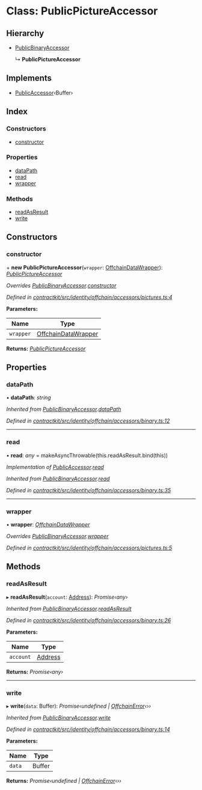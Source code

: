 # Class: PublicPictureAccessor

## Hierarchy

* [PublicBinaryAccessor](_identity_offchain_accessors_binary_.publicbinaryaccessor.md)

  ↳ **PublicPictureAccessor**

## Implements

* [PublicAccessor](../interfaces/_identity_offchain_accessors_interfaces_.publicaccessor.md)‹Buffer›

## Index

### Constructors

* [constructor](_identity_offchain_accessors_pictures_.publicpictureaccessor.md#constructor)

### Properties

* [dataPath](_identity_offchain_accessors_pictures_.publicpictureaccessor.md#datapath)
* [read](_identity_offchain_accessors_pictures_.publicpictureaccessor.md#read)
* [wrapper](_identity_offchain_accessors_pictures_.publicpictureaccessor.md#wrapper)

### Methods

* [readAsResult](_identity_offchain_accessors_pictures_.publicpictureaccessor.md#readasresult)
* [write](_identity_offchain_accessors_pictures_.publicpictureaccessor.md#write)

## Constructors

###  constructor

\+ **new PublicPictureAccessor**(`wrapper`: [OffchainDataWrapper](_identity_offchain_data_wrapper_.offchaindatawrapper.md)): *[PublicPictureAccessor](_identity_offchain_accessors_pictures_.publicpictureaccessor.md)*

*Overrides [PublicBinaryAccessor](_identity_offchain_accessors_binary_.publicbinaryaccessor.md).[constructor](_identity_offchain_accessors_binary_.publicbinaryaccessor.md#constructor)*

*Defined in [contractkit/src/identity/offchain/accessors/pictures.ts:4](https://github.com/celo-org/celo-monorepo/blob/master/packages/contractkit/src/identity/offchain/accessors/pictures.ts#L4)*

**Parameters:**

Name | Type |
------ | ------ |
`wrapper` | [OffchainDataWrapper](_identity_offchain_data_wrapper_.offchaindatawrapper.md) |

**Returns:** *[PublicPictureAccessor](_identity_offchain_accessors_pictures_.publicpictureaccessor.md)*

## Properties

###  dataPath

• **dataPath**: *string*

*Inherited from [PublicBinaryAccessor](_identity_offchain_accessors_binary_.publicbinaryaccessor.md).[dataPath](_identity_offchain_accessors_binary_.publicbinaryaccessor.md#datapath)*

*Defined in [contractkit/src/identity/offchain/accessors/binary.ts:12](https://github.com/celo-org/celo-monorepo/blob/master/packages/contractkit/src/identity/offchain/accessors/binary.ts#L12)*

___

###  read

• **read**: *any* = makeAsyncThrowable(this.readAsResult.bind(this))

*Implementation of [PublicAccessor](../interfaces/_identity_offchain_accessors_interfaces_.publicaccessor.md).[read](../interfaces/_identity_offchain_accessors_interfaces_.publicaccessor.md#read)*

*Inherited from [PublicBinaryAccessor](_identity_offchain_accessors_binary_.publicbinaryaccessor.md).[read](_identity_offchain_accessors_binary_.publicbinaryaccessor.md#read)*

*Defined in [contractkit/src/identity/offchain/accessors/binary.ts:35](https://github.com/celo-org/celo-monorepo/blob/master/packages/contractkit/src/identity/offchain/accessors/binary.ts#L35)*

___

###  wrapper

• **wrapper**: *[OffchainDataWrapper](_identity_offchain_data_wrapper_.offchaindatawrapper.md)*

*Overrides [PublicBinaryAccessor](_identity_offchain_accessors_binary_.publicbinaryaccessor.md).[wrapper](_identity_offchain_accessors_binary_.publicbinaryaccessor.md#wrapper)*

*Defined in [contractkit/src/identity/offchain/accessors/pictures.ts:5](https://github.com/celo-org/celo-monorepo/blob/master/packages/contractkit/src/identity/offchain/accessors/pictures.ts#L5)*

## Methods

###  readAsResult

▸ **readAsResult**(`account`: [Address](../modules/_base_.md#address)): *Promise‹any›*

*Inherited from [PublicBinaryAccessor](_identity_offchain_accessors_binary_.publicbinaryaccessor.md).[readAsResult](_identity_offchain_accessors_binary_.publicbinaryaccessor.md#readasresult)*

*Defined in [contractkit/src/identity/offchain/accessors/binary.ts:26](https://github.com/celo-org/celo-monorepo/blob/master/packages/contractkit/src/identity/offchain/accessors/binary.ts#L26)*

**Parameters:**

Name | Type |
------ | ------ |
`account` | [Address](../modules/_base_.md#address) |

**Returns:** *Promise‹any›*

___

###  write

▸ **write**(`data`: Buffer): *Promise‹undefined | [OffchainError](_identity_offchain_accessors_errors_.offchainerror.md)‹››*

*Inherited from [PublicBinaryAccessor](_identity_offchain_accessors_binary_.publicbinaryaccessor.md).[write](_identity_offchain_accessors_binary_.publicbinaryaccessor.md#write)*

*Defined in [contractkit/src/identity/offchain/accessors/binary.ts:14](https://github.com/celo-org/celo-monorepo/blob/master/packages/contractkit/src/identity/offchain/accessors/binary.ts#L14)*

**Parameters:**

Name | Type |
------ | ------ |
`data` | Buffer |

**Returns:** *Promise‹undefined | [OffchainError](_identity_offchain_accessors_errors_.offchainerror.md)‹››*
